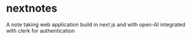 # nextnotes
A note taking web application build in next js and with open-AI integrated with clerk for authentication
